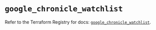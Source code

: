 # `google_chronicle_watchlist`

Refer to the Terraform Registry for docs: [`google_chronicle_watchlist`](https://registry.terraform.io/providers/hashicorp/google/6.38.0/docs/resources/chronicle_watchlist).
